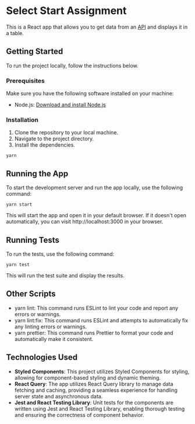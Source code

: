 # Select Start Assignment

This is a React app that allows you to get data from an [API](https://api.artic.edu/docs/#introduction) and displays it in a table.

## Getting Started

To run the project locally, follow the instructions below.

### Prerequisites

Make sure you have the following software installed on your machine:

- Node.js: [Download and install Node.js](https://nodejs.org)

### Installation

1. Clone the repository to your local machine.
2. Navigate to the project directory.
3. Install the dependencies.

```shell
yarn
```

## Running the App

To start the development server and run the app locally, use the following command:

```shell
yarn start
```

This will start the app and open it in your default browser. If it doesn't open automatically, you can visit http://localhost:3000 in your browser.

## Running Tests

To run the tests, use the following command:

```shell
yarn test
```

This will run the test suite and display the results.

## Other Scripts

- yarn lint: This command runs ESLint to lint your code and report any errors or warnings.
- yarn lint:fix: This command runs ESLint and attempts to automatically fix any linting errors or warnings.
- yarn prettier: This command runs Prettier to format your code and automatically make it consistent.

## Technologies Used

- **Styled Components**: This project utilizes Styled Components for styling, allowing for component-based styling and dynamic theming.
- **React Query**: The app utilizes React Query library to manage data fetching and caching, providing a seamless experience for handling server state and asynchronous data.
- **Jest and React Testing Library**: Unit tests for the components are written using Jest and React Testing Library, enabling thorough testing and ensuring the correctness of component behavior.
